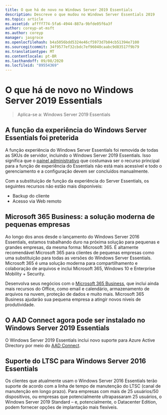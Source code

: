 ```yaml
---
title: O que há de novo no Windows Server 2019 Essentials
description: Descreve o que mudou no Windows Server Essentials 2019
ms.topic: article
ms.assetid: affff774-5fa6-4944-887a-9bfde05f6a3f
author: coreyp-at-msft
ms.author: coreyp
manager: jasgroce
ms.openlocfilehash: b4a5056bdd5324e46cf5973d7b04cb51394e7100
ms.sourcegitcommit: 34f9577ef32cbdc7ef96040caabc9d83517f9b79
ms.translationtype: MT
ms.contentlocale: pt-BR
ms.lasthandoff: 09/08/2020
ms.locfileid: "89554369"
---
```

# <a name="whats-new-in-windows-server-2019-essentials"></a>O que há de novo no Windows Server 2019 Essentials

> Aplica-se a: Windows Server 2019 Essentials

## <a name="windows-server-essentials-experience-role-has-been-deprecated"></a>A função da experiência do Windows Server Essentials foi preterida

A função experiência do Windows Server Essentials foi removida de todas as SKUs de servidor, incluindo o Windows Server 2019 Essentials. Isso significa que o [painel administrativo](../manage/overview-of-the-dashboard-in-windows-server-essentials.md) que costumava ser o recurso principal para a função de experiência do Essentials não está mais acessível e todo o gerenciamento e a configuração devem ser concluídos manualmente.

Com a substituição de função da experiência do Server Essentials, os seguintes recursos não estão mais disponíveis:

-    Backup do cliente
-    Acesso via Web remoto

## <a name="microsoft-365-business-the-modern-small-business-solution"></a>Microsoft 365 Business: a solução moderna de pequenas empresas

Ao longo dos anos desde o lançamento do Windows Server 2016 Essentials, estamos trabalhando duro na próxima solução para pequenas e grandes empresas, da mesma forma: Microsoft 365. É altamente recomendável Microsoft 365 para clientes de pequenas empresas como uma substituição para todas as versões do Windows Server Essentials. Microsoft 365 é uma solução moderna para compartilhamento e colaboração de arquivos e inclui Microsoft 365, Windows 10 e Enterprise Mobility + Security.

Desenvolva seus negócios com o [Microsoft 365 Business](https://www.microsoft.com/microsoft-365/business), que inclui ainda mais recursos do Office, como email e calendário, armazenamento de arquivos na nuvem, proteção de dados e muito mais. Microsoft 365 Business ajudarão sua pequena empresa a atingir novos níveis de produtividade.

## <a name="aad-connect-can-now-be-installed-on-windows-server-2019-essentials"></a>O AAD Connect agora pode ser instalado no Windows Server 2019 Essentials

O Windows Server 2019 Essentials inclui novo suporte para Azure Active Directory por meio do [AAD Connect](/azure/active-directory/connect/active-directory-aadconnect-prerequisites).

## <a name="ltsc-support-for-windows-server-2016-essentials"></a>Suporte do LTSC para Windows Server 2016 Essentials

Os clientes que atualmente usam o Windows Server 2016 Essentials terão suporte de acordo com a linha de tempo de manutenção do LTSC (canal de manutenção em longo prazo).
Para empresas com mais de 25 usuários/50 dispositivos, ou empresas que potencialmente ultrapassaram 25 usuários, o Windows Server 2019 Standard – e, potencialmente, o Datacenter Edition, podem fornecer opções de implantação mais flexíveis.